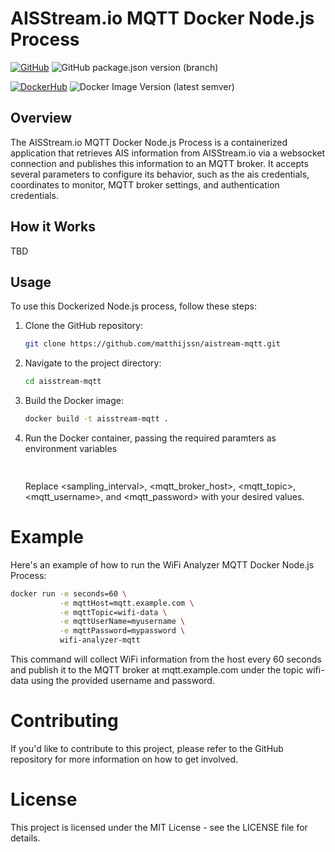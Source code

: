 # AISStream.io MQTT Docker Node.js Process

[![GitHub](https://img.shields.io/badge/GitHub-Repository-blue.svg)](https://github.com/matthijssn/aisstream-mqtt.git)
![GitHub package.json version (branch)](https://img.shields.io/github/package-json/v/matthijssn/aisstream-mqtt/main)

[![DockerHub](https://img.shields.io/badge/DockerHub-Repository-blue.svg)](https://hub.docker.com/r/matthijssn/aisstream-mqtt)
![Docker Image Version (latest semver)](https://img.shields.io/docker/v/matthijssn/wifi-analyzer-mqtt)



## Overview

The AISStream.io MQTT Docker Node.js Process is a containerized application that retrieves AIS information from AISStream.io via a websocket connection and publishes this information to an MQTT broker. It accepts several parameters to configure its behavior, such as the ais credentials, coordinates to monitor, MQTT broker settings, and authentication credentials.

## How it Works

TBD

## Usage

To use this Dockerized Node.js process, follow these steps:

1. Clone the GitHub repository:
   ```sh
   git clone https://github.com/matthijssn/aistream-mqtt.git

2. Navigate to the project directory:
   ```sh
   cd aisstream-mqtt

3. Build the Docker image:
   ```sh
   docker build -t aisstream-mqtt .

4. Run the Docker container, passing the required paramters as environment variables
   ```sh
  
    ```           
   Replace <sampling_interval>, <mqtt_broker_host>, <mqtt_topic>, <mqtt_username>, and <mqtt_password> with your desired values.



# Example
Here's an example of how to run the WiFi Analyzer MQTT Docker Node.js Process:

```sh
docker run -e seconds=60 \
           -e mqttHost=mqtt.example.com \
           -e mqttTopic=wifi-data \
           -e mqttUserName=myusername \
           -e mqttPassword=mypassword \
           wifi-analyzer-mqtt
```           
This command will collect WiFi information from the host every 60 seconds and publish it to the MQTT broker at mqtt.example.com under the topic wifi-data using the provided username and password.


# Contributing
If you'd like to contribute to this project, please refer to the GitHub repository for more information on how to get involved.

# License
This project is licensed under the MIT License - see the LICENSE file for details.